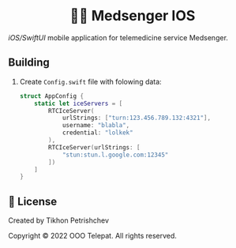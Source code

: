 <div align="center">
    <br>
    <h1>👨‍💼 Medsenger IOS</h1>
</div>

_iOS/SwiftUI_ mobile application for telemedicine service Medsenger.

## Building

1. Create `Config.swift` file with folowing data:

    ```swift
    struct AppConfig {
        static let iceServers = [
            RTCIceServer(
                urlStrings: ["turn:123.456.789.132:4321"],
                username: "blabla",
                credential: "lolkek"
            ),
            RTCIceServer(urlStrings: [
                "stun:stun.l.google.com:12345"
            ])
        ]
    }
    ```

## 💼 License

Created by Tikhon Petrishchev

Copyright © 2022 OOO Telepat. All rights reserved.
